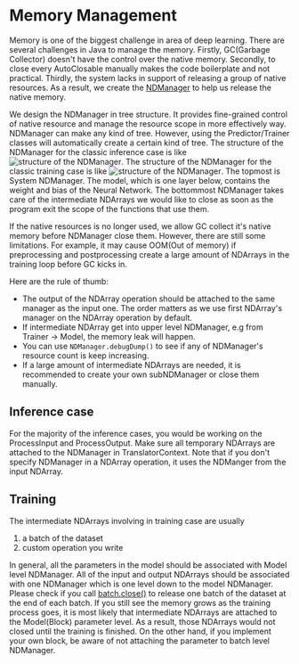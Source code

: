 # Memory Management

Memory is one of the biggest challenge in area of deep learning. There are several challenges in Java to manage the memory.
Firstly, GC(Garbage Collector) doesn't have the control over the native memory.
Secondly, to close every AutoClosable manually makes the code boilerplate and not practical.
Thirdly, the system lacks in support of releasing a group of native resources.
As a result, we create the [NDManager](https://javadoc.io/doc/ai.djl/api/latest/ai/djl/ndarray/NDManager.html)
to help us release the native memory.

We design the NDManager in tree structure. It provides fine-grained control of native resource and manage the resource scope in more effectively way.
NDManager can make any kind of tree. However, using the Predictor/Trainer classes will automatically create a certain kind of tree.
The structure of the NDManager for the classic inference case is like ![structure of the NDManager](https://raw.githubusercontent.com/deepjavalibrary/djl/master/docs/development/img/ndmanager_structure_for_inference.png).
The structure of the NDManager for the classic training case is like ![structure of the NDManager](https://github.com/deepjavalibrary/djl/blob/master/docs/development/img/ndmanager_structure_for_training.png?raw=true).
The topmost is System NDManager. The model, which is one layer below, contains the weight and bias of the Neural Network.
The bottommost NDManager takes care of the intermediate NDArrays we would like to close as soon as the program exit the scope of the functions that use them.

If the native resources is no longer used, we allow GC collect it's native memory before NDManager close them.
However, there are still some limitations. For example, it may cause OOM(Out of memory) if preprocessing and postprocessing create a large amount of NDArrays in the training loop before GC kicks in.
 
Here are the rule of thumb:

* The output of the NDArray operation should be attached to the same manager as the input one. The order matters as we use first NDArray's manager on the NDArray operation by default.
* If intermediate NDArray get into upper level NDManager, e.g from Trainer -> Model, the memory leak will happen.
* You can use `NDManager.debugDump()` to see if any of NDManager's resource count is keep increasing.
* If a large amount of intermediate NDArrays are needed, it is recommended to create your own subNDManager or close them manually.

## Inference case
For the majority of the inference cases, you would be working on the ProcessInput and ProcessOutput.
Make sure all temporary NDArrays are attached to the NDManager in TranslatorContext.
Note that if you don't specify NDManager in a NDArray operation, it uses the NDManger from the input NDArray.

## Training
The intermediate NDArrays involving in training case are usually
 
1. a batch of the dataset
2. custom operation you write

In general, all the parameters in the model should be associated with Model level NDManager.
All of the input and output NDArrays should be associated with one NDManager which is one level down to the model NDManager.
Please check if you call [batch.close()](https://javadoc.io/static/ai.djl/api/0.14.0/ai/djl/training/dataset/Batch.html#close--)
to release one batch of the dataset at the end of each batch.
If you still see the memory grows as the training process goes, it is most likely that intermediate NDArrays are attached to the Model(Block) parameter level.
As a result, those NDArrays would not closed until the training is finished.
On the other hand, if you implement your own block, be aware of not attaching the parameter to batch level NDManager.
